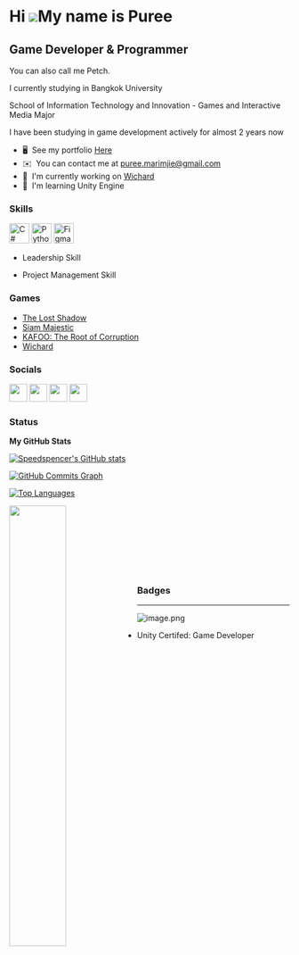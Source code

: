 Hi ![](https://user-images.githubusercontent.com/18350557/176309783-0785949b-9127-417c-8b55-ab5a4333674e.gif)My name is Puree
=============================================================================================================================

Game Developer & Programmer
---------------------------

You can also call me Petch.

I currently studying in Bangkok University

School of Information Technology and Innovation - Games and Interactive Media Major

I have been studying in game development actively for almost 2 years now 


* 🖥️  See my portfolio [Here](http://puree-pangma.com)
* ✉️  You can contact me at [puree.marimjie@gmail.com](mailto:puree.marimjie@gmail.com)
* 🚀  I'm currently working on [Wichard](http://potatopuree.itch.io/wichard)
* 🧠  I'm learning Unity Engine

### Skills


<p align="left">
<a href="https://docs.microsoft.com/en-us/dotnet/csharp/" target="_blank" rel="noreferrer"><img src="https://raw.githubusercontent.com/danielcranney/readme-generator/main/public/icons/skills/csharp-colored.svg" width="36" height="36" alt="C#" /></a>
<a href="https://www.python.org/" target="_blank" rel="noreferrer"><img src="https://raw.githubusercontent.com/danielcranney/readme-generator/main/public/icons/skills/python-colored.svg" width="36" height="36" alt="Python" /></a>
<a href="https://www.figma.com/" target="_blank" rel="noreferrer"><img src="https://raw.githubusercontent.com/danielcranney/readme-generator/main/public/icons/skills/figma-colored.svg" width="36" height="36" alt="Figma" /></a>
</p>

- Leadership Skill

- Project Management Skill

### Games

- [The Lost Shadow](https://potatopuree.itch.io/the-lost-shadow)
- [Siam Majestic](https://potatopuree.itch.io/siam-majestic)
- [KAFOO: The Root of Corruption](https://potatopuree.itch.io/kafoo-the-root-of-corruption)
- [Wichard](https://potatopuree.itch.io/wichard)


### Socials

<p align="left"> <a href="https://www.github.com/Speedspencer" target="_blank" rel="noreferrer"><img src="https://raw.githubusercontent.com/danielcranney/readme-generator/main/public/icons/socials/github.svg" width="32" height="32" /></a> <a href="https://www.linkedin.com/in/puree-pangma-57270310a/" target="_blank" rel="noreferrer"><img src="https://raw.githubusercontent.com/danielcranney/readme-generator/main/public/icons/socials/linkedin.svg" width="32" height="32" /></a> <a href="https://www.twitter.com/potato_puree" target="_blank" rel="noreferrer"><img src="https://raw.githubusercontent.com/danielcranney/readme-generator/main/public/icons/socials/twitter.svg" width="32" height="32" /></a> <a href="https://www.youtube.com/@potatopuree4754" target="_blank" rel="noreferrer"><img src="https://raw.githubusercontent.com/danielcranney/readme-generator/main/public/icons/socials/youtube.svg" width="32" height="32" /></a></p>

### Status

<b>My GitHub Stats</b>

<a href="http://www.github.com/Speedspencer"><img src="https://github-readme-stats.vercel.app/api?username=Speedspencer&show_icons=true&hide=&count_private=true&title_color=0891b2&text_color=ffffff&icon_color=0891b2&bg_color=1c1917&hide_border=true&show_icons=true" alt="Speedspencer's GitHub stats" /></a>

<a href="http://www.github.com/Speedspencer"><img src="https://github-readme-activity-graph.cyclic.app/graph?username=Speedspencer&bg_color=1c1917&color=ffffff&line=0891b2&point=ffffff&area_color=1c1917&area=true&hide_border=true&custom_title=GitHub%20Commits%20Graph" alt="GitHub Commits Graph" /></a>

<a href="https://github.com/Speedspencer" align="left"><img src="https://github-readme-stats.vercel.app/api/top-langs/?username=Speedspencer&langs_count=10&title_color=0891b2&text_color=ffffff&icon_color=0891b2&bg_color=1c1917&hide_border=true&locale=en&custom_title=Top%20%Languages" alt="Top Languages" /></a>

<div width="100%" align="center"><a href="https://github.com/Speedspencer/Wichard" align="left"><img align="left" width="45%" src="https://github-readme-stats.vercel.app/api/pin/?username=Speedspencer&repo=KAFOO_THE_ROOT_OF_CORRUPTION&title_color=0891b2&text_color=ffffff&icon_color=0891b2&bg_color=1c1917&hide_border=true&locale=en" /></a></div><br /><br /><br /><br /><br /><br /><br />

### Badges

---

![image.png](https://images.credly.com/size/340x340/images/99becefb-f627-413c-8ad3-b52534e50037/image.png)

- Unity Certifed: Game Developer
